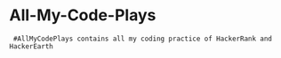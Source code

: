 # All-My-Code-Plays
     #AllMyCodePlays contains all my coding practice of HackerRank and HackerEarth
